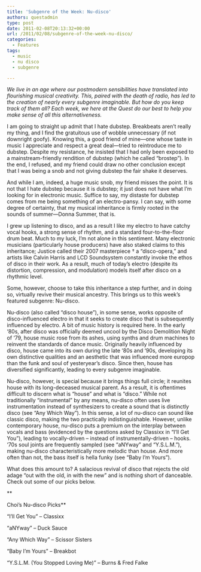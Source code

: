 ```yaml
---
title: 'Subgenre of the Week: Nu-disco'
authors: questadmin
type: post
date: 2011-02-08T20:13:32+00:00
url: /2011/02/08/subgenre-of-the-week-nu-disco/
categories:
  - Features
tags:
  - music
  - nu disco
  - subgenre

---
```

_We live in an age where our postmodern sensibilities have translated into flourishing musical creativity. This, paired with the death of radio, has led to the creation of nearly every subgenre imaginable. But how do you keep track of them all? Each week, we here at the Quest do our best to help you make sense of all this alternativeness._

I am going to straight up admit that I hate dubstep. Breakbeats aren’t really my thing, and I find the gratuitous use of wobble unnecessary (if not downright goofy). Knowing this, a good friend of mine—one whose taste in music I appreciate and respect a great deal—tried to reintroduce me to dubstep. Despite my resistance, he insisted that I had only been exposed to a mainstream-friendly rendition of dubstep (which he called “brostep”). In the end, I refused, and my friend could draw no other conclusion except that I was being a snob and not giving dubstep the fair shake it deserves. 

And while I am, indeed, a huge music snob, my friend misses the point. It is not that I hate dubstep because it is dubstep; it just does not have what I’m looking for in electronic music. Suffice to say, my distaste for dubstep comes from me being something of an electro-pansy. I can say, with some degree of certainty, that my musical inheritance is firmly rooted in the sounds of summer—Donna Summer, that is. 

I grew up listening to disco, and as a result I like my electro to have catchy vocal hooks, a strong sense of rhythm, and a standard four-to-the-floor drum beat. Much to my luck, I’m not alone in this sentiment. Many electronic musicians (particularly house producers) have also staked claims to this inheritance; Justice called their 2007 masterpiece † a “disco-opera,” and artists like Calvin Harris and LCD Soundsystem constantly invoke the ethos of disco in their work. As a result, much of today’s electro (despite its distortion, compression, and modulation) models itself after disco on a rhythmic level. 

Some, however, choose to take this inheritance a step further, and in doing so, virtually revive their musical ancestry. This brings us to this week’s featured subgenre: Nu-disco. 

Nu-disco (also called “disco house”), in some sense, works opposite of disco-influenced electro in that it seeks to create disco that is subsequently influenced by electro. A bit of music history is required here. In the early ‘80s, after disco was officially deemed uncool by the Disco Demolition Night of ‘79, house music rose from its ashes, using synths and drum machines to reinvent the standards of dance music. Originally heavily influenced by disco, house came into its own during the late ‘80s and ‘90s, developing its own distinctive qualities and an aesthetic that was influenced more europop than the funk and soul of yesteryear’s disco. Since then, house has diversified significantly, leading to every subgenre imaginable.
  
Nu-disco, however, is special because it brings things full circle; it reunites house with its long-deceased musical parent. As a result, it is oftentimes difficult to discern what is “house” and what is “disco.” While not traditionally “instrumental” by any means, nu-disco often uses live instrumentation instead of synthesizers to create a sound that is distinctly disco (see “Any Which Way”). In this sense, a lot of nu-disco can sound like classic disco, making the two practically indistinguishable. However, unlike contemporary house, nu-disco puts a premium on the interplay between vocals and bass (evidenced by the questions asked by Classixx in “I’ll Get You”), leading to vocally-driven &#8211; instead of instrumentally-driven &#8211; hooks. ‘70s soul joints are frequently sampled (see “aNYway” and “Y.S.L.M.”), making nu-disco characteristically more melodic than house. And more often than not, the bass itself is hella funky (see “Baby I’m Yours”). 

What does this amount to? A salacious revival of disco that rejects the old adage “out with the old, in with the new” and is nothing short of danceable. Check out some of our picks below.
  
**
  
Choi’s Nu-disco Picks**

“I’ll Get You” &#8211; Classixx
  
“aNYway” &#8211; Duck Sauce
  
“Any Which Way” &#8211; Scissor Sisters
  
“Baby I’m Yours” &#8211; Breakbot
  
“Y.S.L.M. (You Stopped Loving Me)” &#8211; Burns & Fred Falke